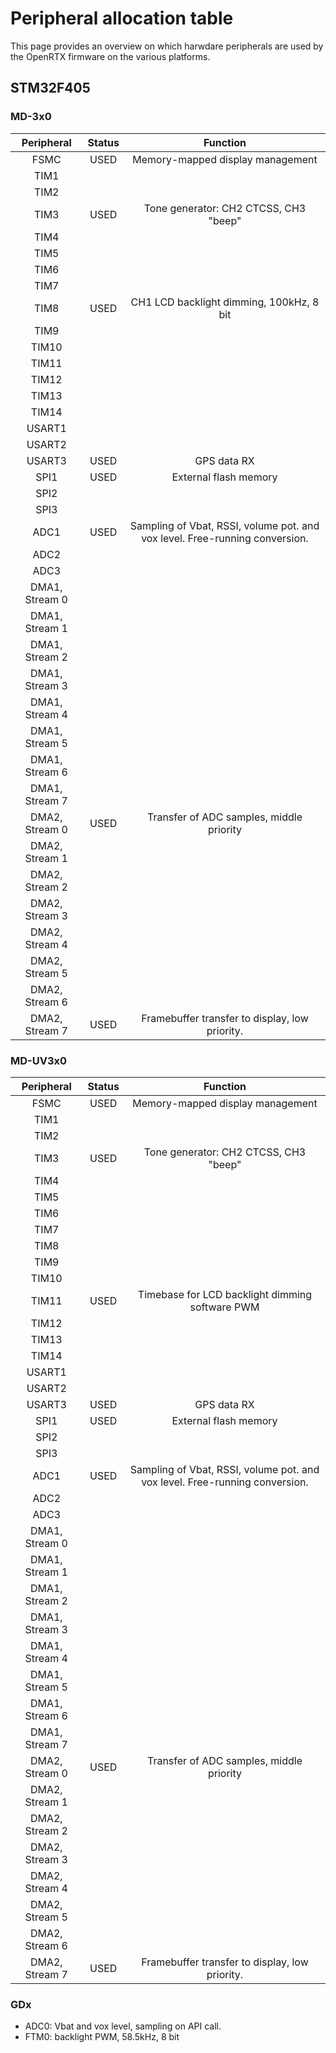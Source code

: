 # Peripheral allocation table

This page provides an overview on which harwdare peripherals are used by the OpenRTX firmware on the various platforms.

## STM32F405

### MD-3x0

| Peripheral     | Status  | Function |
|:--------------:|:-------:|:--------:|
|  FSMC          | USED    | Memory-mapped display management |
|  TIM1          |         |          |
|  TIM2          |         |          |
|  TIM3          | USED    | Tone generator: CH2 CTCSS, CH3 "beep" |
|  TIM4          |         |          |
|  TIM5          |         |          |
|  TIM6          |         |          |
|  TIM7          |         |          |
|  TIM8          | USED    | CH1 LCD backlight dimming, 100kHz, 8 bit |
|  TIM9          |         |          |
|  TIM10         |         |          |
|  TIM11         |         |          |
|  TIM12         |         |          |
|  TIM13         |         |          |
|  TIM14         |         |          |
|  USART1        |         |          |
|  USART2        |         |          |
|  USART3        | USED    | GPS data RX |
|  SPI1          | USED    | External flash memory |
|  SPI2          |         |          |
|  SPI3          |         |          |
|  ADC1          | USED    | Sampling of Vbat, RSSI, volume pot. and vox level. Free-running conversion. |
|  ADC2          |         |          |
|  ADC3          |         |          |
| DMA1, Stream 0 |         |          |
| DMA1, Stream 1 |         |          |
| DMA1, Stream 2 |         |          |
| DMA1, Stream 3 |         |          |
| DMA1, Stream 4 |         |          |
| DMA1, Stream 5 |         |          |
| DMA1, Stream 6 |         |          |
| DMA1, Stream 7 |         |          |
| DMA2, Stream 0 | USED    | Transfer of ADC samples, middle priority |
| DMA2, Stream 1 |         |          |
| DMA2, Stream 2 |         |          |
| DMA2, Stream 3 |         |          |
| DMA2, Stream 4 |         |          |
| DMA2, Stream 5 |         |          |
| DMA2, Stream 6 |         |          |
| DMA2, Stream 7 | USED    | Framebuffer transfer to display, low priority. |


### MD-UV3x0

| Peripheral     | Status  | Function |
|:--------------:|:-------:|:--------:|
|  FSMC          | USED    | Memory-mapped display management |
|  TIM1          |         |          |
|  TIM2          |         |          |
|  TIM3          | USED    | Tone generator: CH2 CTCSS, CH3 "beep" |
|  TIM4          |         |          |
|  TIM5          |         |          |
|  TIM6          |         |          |
|  TIM7          |         |          |
|  TIM8          |         |          |
|  TIM9          |         |          |
|  TIM10         |         |          |
|  TIM11         | USED    | Timebase for LCD backlight dimming software PWM |
|  TIM12         |         |          |
|  TIM13         |         |          |
|  TIM14         |         |          |
|  USART1        |         |          |
|  USART2        |         |          |
|  USART3        | USED    | GPS data RX |
|  SPI1          | USED    | External flash memory |
|  SPI2          |         |          |
|  SPI3          |         |          |
|  ADC1          | USED    | Sampling of Vbat, RSSI, volume pot. and vox level. Free-running conversion. |
|  ADC2          |         |          |
|  ADC3          |         |          |
| DMA1, Stream 0 |         |          |
| DMA1, Stream 1 |         |          |
| DMA1, Stream 2 |         |          |
| DMA1, Stream 3 |         |          |
| DMA1, Stream 4 |         |          |
| DMA1, Stream 5 |         |          |
| DMA1, Stream 6 |         |          |
| DMA1, Stream 7 |         |          |
| DMA2, Stream 0 | USED    | Transfer of ADC samples, middle priority |
| DMA2, Stream 1 |         |          |
| DMA2, Stream 2 |         |          |
| DMA2, Stream 3 |         |          |
| DMA2, Stream 4 |         |          |
| DMA2, Stream 5 |         |          |
| DMA2, Stream 6 |         |          |
| DMA2, Stream 7 | USED    | Framebuffer transfer to display, low priority. |


### GDx
* ADC0: Vbat and vox level, sampling on API call.
* FTM0: backlight PWM, 58.5kHz, 8 bit
